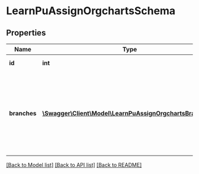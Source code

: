 # LearnPuAssignOrgchartsSchema

## Properties
Name | Type | Description | Notes
------------ | ------------- | ------------- | -------------
**id** | **int** | ID ot the Power User | 
**branches** | [**\Swagger\Client\Model\LearnPuAssignOrgchartsBranches[]**](LearnPuAssignOrgchartsBranches.md) | Array of branches with their IdOrg and state of desired power user control(1 - this only; 2 - this and descendants) | 

[[Back to Model list]](../README.md#documentation-for-models) [[Back to API list]](../README.md#documentation-for-api-endpoints) [[Back to README]](../README.md)


